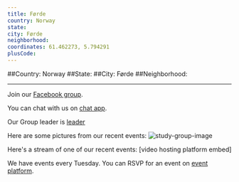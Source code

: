 ```yaml
---
title: Førde
country: Norway
state: 
city: Førde
neighborhood: 
coordinates: 61.462273, 5.794291
plusCode:
---
```


##Country: Norway
##State: 
##City: Førde
##Neighborhood: 
*****
Join our [Facebook group](https://www.facebook.com/groups/free.code.camp.forde).

You can chat with us on [chat app]().

Our Group leader is [leader]()

Here are some pictures from our recent events:
![study-group-image]()

Here's a stream of one of our recent events:
[video hosting platform embed]

We have events every Tuesday. You can RSVP for an event on [event platform]().
